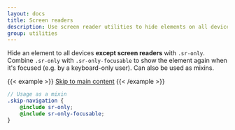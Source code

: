 ```yaml
---
layout: docs
title: Screen readers
description: Use screen reader utilities to hide elements on all devices except screen readers.
group: utilities
---
```


Hide an element to all devices **except screen readers** with `.sr-only`. Combine `.sr-only` with `.sr-only-focusable` to show the element again when it's focused (e.g. by a keyboard-only user). Can also be used as mixins.

{{< example >}}
<a class="sr-only sr-only-focusable" href="#content">Skip to main content</a>
{{< /example >}}

```scss
// Usage as a mixin
.skip-navigation {
	@include sr-only;
	@include sr-only-focusable;
}
```
